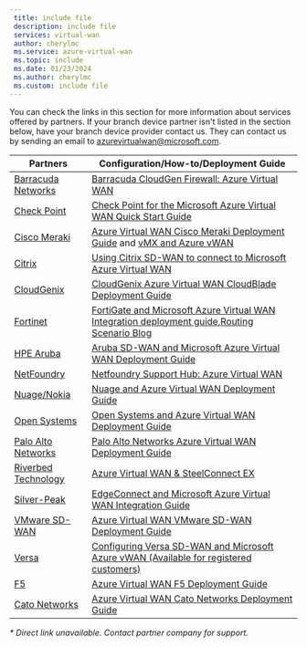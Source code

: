 ```yaml
---
 title: include file
 description: include file
 services: virtual-wan
 author: cherylmc
 ms.service: azure-virtual-wan
 ms.topic: include
 ms.date: 01/23/2024
 ms.author: cherylmc
 ms.custom: include file
---
```


You can check the links in this section for more information about services offered by partners. If your branch device partner isn't listed in the section below, have your branch device provider contact us. They can contact us by sending an email to azurevirtualwan@microsoft.com.

|Partners|Configuration/How-to/Deployment Guide|
|---|---|
|[Barracuda Networks](https://www.barracuda.com/AzurevWAN)| [Barracuda CloudGen Firewall: Azure Virtual WAN](https://campus.barracuda.com/doc/79463435/)|
| [Check Point](https://www.checkpoint.com/solutions/microsoft-azure-virtual-wan/) |[Check Point for the Microsoft Azure Virtual WAN Quick Start Guide](https://sc1.checkpoint.com/documents/IaaS/WebAdminGuides/EN/CP_CloudGuard_Network_for_Azure_vWAN/Content/Topics-Azure-vWAN/Introduction.htm?tocpath=Introduction%7C_____0)|
|[Cisco Meraki](https://documentation.meraki.com/MX/Deployment_Guides/Cisco_Meraki_MX_Branch_to_Azure_Virtual_WAN_Deployment_Guide)|[Azure Virtual WAN Cisco Meraki Deployment Guide](https://documentation.meraki.com/MX/Deployment_Guides/Cisco_Meraki_MX_Branch_to_Azure_Virtual_WAN_Deployment_Guide) and [vMX and Azure vWAN](https://documentation.meraki.com/MX/Deployment_Guides/vMX_and_Azure_vWAN)|
| [Citrix](https://www.citrix.com/)| [Using Citrix SD-WAN to connect to Microsoft Azure Virtual WAN](https://docs.citrix.com/en-us/citrix-sd-wan-center/11/azure-virtual-wan/configure-azure-virtual-wan.html#how-does-microsoft-azure-virtual-wan-work)|
| [CloudGenix](https://login.elcapitan.cloudgenix.com/sign-in.html)|[CloudGenix Azure Virtual WAN CloudBlade Deployment Guide](https://login.elcapitan.cloudgenix.com/sign-in.html)|
| [Fortinet](https://www.fortinet.com/azure-vwan) |[FortiGate and Microsoft Azure Virtual WAN Integration deployment guide](https://www.fortinet.com/content/dam/fortinet/assets/deployment-guides/DG-FortiGate-IBM-Qradar.pdf),[Routing Scenario Blog](https://www.fortinet.com/blog/business-and-technology/fortinet-secure-sd-wan-enhances-azure-virtual-wan-integrations)|
|[HPE Aruba](https://www.arubanetworks.com/microsoft-vwan/)|[Aruba SD-WAN and Microsoft Azure Virtual WAN Deployment Guide](https://www.arubanetworks.com/assets/tg/DG_Using-Aruba-SD-WAN-with-Microsoft-Azure-Virtual-WAN.pdf)|
| [NetFoundry](https://netfoundry.io)|[Netfoundry Support Hub: Azure Virtual WAN](https://support.netfoundry.io/hc/articles/360054527871-Configure-NetFoundry-Network-for-Azure-Windows-Virtual-Desktop-Short-Path)|
|[Nuage/Nokia](https://www.nokia.com/)|[Nuage and Azure Virtual WAN Deployment Guide](https://onestore.nokia.com/asset/210073)|
|[Open Systems](https://open-systems.com/solutions/microsoft-azure-virtual-wan)|[Open Systems and Azure Virtual WAN Deployment Guide](https://open-systems.com/wp-content/uploads/2020/07/Azure-Virtual-WAN-UserGuide.pdf)|
|[Palo Alto Networks](https://www.paloaltonetworks.com/blog/2018/09/) |[Palo Alto Networks Azure Virtual WAN Deployment Guide](https://github.com/PaloAltoNetworks/microsoft_azure_virtual_wan)|
|[Riverbed Technology](https://www.riverbed.com/technical-alliance-microsoft/)|[Azure Virtual WAN & SteelConnect EX](https://www.riverbed.com/technical-alliance-microsoft/) |
|[Silver-Peak](https://www.silver-peak.com/silver-peak-expands-integration-with-microsoft-cloud-services)|[EdgeConnect and Microsoft Azure Virtual WAN Integration Guide](https://www.silver-peak.com/documentation/edgeconnect-and-azure-vwan-integration-guide)|
|[VMware SD-WAN](https://kb.vmware.com/s/article/79000)|[Azure Virtual WAN VMware SD-WAN Deployment Guide](https://kb.vmware.com/s/article/79000)|
| [Versa](https://www.versa-networks.com/partners/microsoft-azure) | [Configuring Versa SD-WAN and Microsoft Azure vWAN (Available for registered customers)](https://docs.versa-networks.com/Versa_Director/Versa_Director_Configuration/Integrate_Director_and_Azure_Virtual_WAN) |
| [F5](https://www.f5.com/resources/deployment-guides) | [Azure Virtual WAN F5 Deployment Guide](https://www.f5.com/pdf/deployment-guide/f5-big-ip-and-azure-virtual-wan-deployment-guide.pdf) |
| [Cato Networks](https://support.catonetworks.com/hc/en-us) | [Azure Virtual WAN Cato Networks Deployment Guide](https://support.catonetworks.com/hc/en-us/articles/24728632513821-Integrating-Cato-with-Azure-vWAN) |

*\* Direct link unavailable. Contact partner company for support.*
